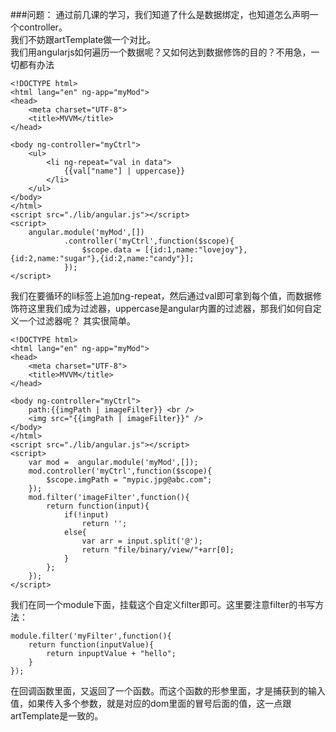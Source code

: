 ###问题：
通过前几课的学习，我们知道了什么是数据绑定，也知道怎么声明一个controller。<br />
我们不妨跟artTemplate做一个对比。<br />
我们用angularjs如何遍历一个数据呢？又如何达到数据修饰的目的？不用急，一切都有办法<br />

```
<!DOCTYPE html>
<html lang="en" ng-app="myMod">
<head>
    <meta charset="UTF-8">
    <title>MVVM</title>
</head>

<body ng-controller="myCtrl">
    <ul>
        <li ng-repeat="val in data">
            {{val["name"] | uppercase}}
        </li>
    </ul>
</body>
</html>
<script src="./lib/angular.js"></script>
<script>
    angular.module('myMod',[])
            .controller('myCtrl',function($scope){
                $scope.data = [{id:1,name:"lovejoy"},{id:2,name:"sugar"},{id:2,name:"candy"}];
            });
</script>

```

我们在要循环的li标签上追加ng-repeat，然后通过val即可拿到每个值，而数据修饰符这里我们成为过滤器，uppercase是angular内置的过滤器，那我们如何自定义一个过滤器呢？
其实很简单。

```
<!DOCTYPE html>
<html lang="en" ng-app="myMod">
<head>
    <meta charset="UTF-8">
    <title>MVVM</title>
</head>

<body ng-controller="myCtrl">
    path:{{imgPath | imageFilter}} <br />
    <img src="{{imgPath | imageFilter}}" />
</body>
</html>
<script src="./lib/angular.js"></script>
<script>
    var mod =  angular.module('myMod',[]);
    mod.controller('myCtrl',function($scope){
        $scope.imgPath = "mypic.jpg@abc.com";
    });
    mod.filter('imageFilter',function(){
        return function(input){
            if(!input)
                return '';
            else{
                var arr = input.split('@');
                return "file/binary/view/"+arr[0];
            }
        };
    });
</script>

```
我们在同一个module下面，挂载这个自定义filter即可。这里要注意filter的书写方法：

```
module.filter('myFilter',function(){
    return function(inputValue){
        return inpuptValue + "hello";
    }
});

```
在回调函数里面，又返回了一个函数。而这个函数的形参里面，才是捕获到的输入值，如果传入多个参数，就是对应的dom里面的冒号后面的值，这一点跟artTemplate是一致的。



